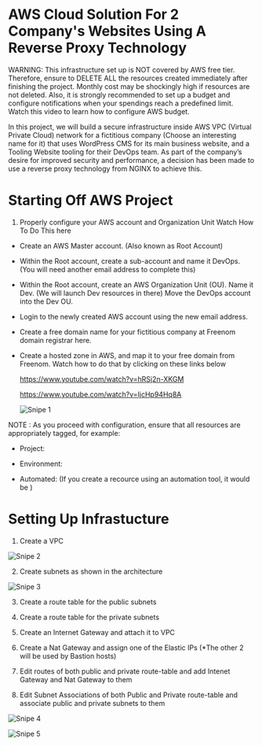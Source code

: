 # AWS Cloud Solution For 2 Company's Websites Using A Reverse Proxy Technology

WARNING: This infrastructure set up is NOT covered by AWS free tier. Therefore, ensure to DELETE ALL the resources created immediately after finishing the project. Monthly cost may be shockingly high if resources are not deleted. Also, it is strongly recommended to set up a budget and configure notifications when your spendings reach a predefined limit. Watch this video to learn how to configure AWS budget.

In this project, we will build a secure infrastructure inside AWS VPC (Virtual Private Cloud) network for a fictitious company (Choose an interesting name for it) that uses WordPress CMS for its main business website, and a Tooling Website tooling for their DevOps team. As part of the company’s desire for improved security and performance, a decision has been made to use a reverse proxy technology from NGINX to achieve this.

# Starting Off AWS Project

1. Properly configure your AWS account and Organization Unit Watch How To Do This here
   
- Create an AWS Master account. (Also known as Root Account)

- Within the Root account, create a sub-account and name it DevOps. (You will need another email address to complete this)

- Within the Root account, create an AWS Organization Unit (OU). Name it Dev. (We will launch Dev resources in there) Move the DevOps account into the Dev OU.

- Login to the newly created AWS account using the new email address.

- Create a free domain name for your fictitious company at Freenom domain registrar here.

- Create a hosted zone in AWS, and map it to your free domain from Freenom. Watch how to do that by clicking on these links below

  https://www.youtube.com/watch?v=hRSj2n-XKGM

  https://www.youtube.com/watch?v=IjcHp94Hq8A

  ![Snipe 1](https://github.com/Mirahkeyz/Darey.io-Projects/assets/134533695/ae2ede73-03ce-4af1-9c2e-575182b847bf)

NOTE : As you proceed with configuration, ensure that all resources are appropriately tagged, for example:

- Project:<Give your project a name>

- Environment:<dev>

- Automated: (If you create a recource using an automation tool, it would be )
 
 # Setting Up Infrastucture

 1. Create a VPC

 ![Snipe 2](https://github.com/Mirahkeyz/Darey.io-Projects/assets/134533695/c3fa559b-8e4e-4aaa-aaa4-13605712f062)

 2. Create subnets as shown in the architecture

 ![Snipe 3](https://github.com/Mirahkeyz/Darey.io-Projects/assets/134533695/8a212d26-1108-4997-bd1f-57287fb1a104)

 3. Create a route table for the public subnets

 4. Create a route table for the private subnets

 5. Create an Internet Gateway and attach it to VPC

 6. Create a Nat Gateway and assign one of the Elastic IPs (*The other 2 will be used by Bastion hosts)

 7. Edit routes of both public and private route-table and add Intenet Gateway and Nat Gateway to them

 8. Edit Subnet Associations of both Public and Private route-table and associate public and private subnets to them

![Snipe 4](https://github.com/Mirahkeyz/Darey.io-Projects/assets/134533695/851ea247-655d-46bc-ac31-69f933a3f34f)

![Snipe 5](https://github.com/Mirahkeyz/Darey.io-Projects/assets/134533695/c8bd70ca-98bf-4ecd-9786-d2d022df766a)

























  
